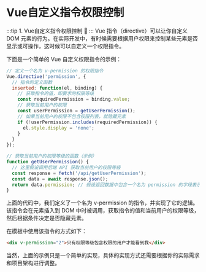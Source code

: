 # Vue自定义指令权限控制


:::tip 1. Vue自定义指令权限控制 :musical_note:
:::
Vue 指令（directive）可以让你自定义 DOM 元素的行为。在实际开发中，有时候需要根据用户权限来控制某些元素是否显示或可操作，这时候可以自定义一个权限指令。

下面是一个简单的 Vue 自定义权限指令的示例：

```js
// 定义一个名为 v-permission 的权限指令
Vue.directive('permission', {
  // 指令的定义函数
  inserted: function(el, binding) {
    // 获取指令的值，即要求的权限等级
    const requiredPermission = binding.value;
    // 获取当前用户的权限
    const userPermission = getUserPermission();
    // 如果当前用户的权限不包含权限列表，就隐藏元素
    if (!userPermission.includes(requiredPermission)) {
      el.style.display = 'none';
    }
  }
});

// 获取当前用户的权限等级的函数（示例）
function getUserPermission() {
  // 这里假设调用后端 API 获取当前用户的权限等级
  const response = fetch('/api/getUserPermission');
  const data = await response.json();
  return data.permission; // 假设返回数据中包含一个名为 permission 的字段表示权限数据
}

```
上面的代码中，我们定义了一个名为 v-permission 的指令，并实现了它的逻辑。该指令会在元素插入到 DOM 中时被调用，获取指令的值和当前用户的权限等级，然后根据条件决定是否隐藏元素。

在模板中使用该指令的方式如下：
```html
<div v-permission="2">只有权限等级包含权限的用户才能看到我</div>
```

当然，上面的示例只是一个简单的实现，具体的实现方式还需要根据你的实际需求和项目架构进行调整。